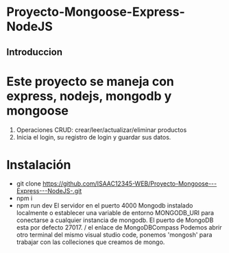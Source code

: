 # Proyecto-Mongoose-Express-NodeJS
## Introduccion 
# Este proyecto se maneja con express, nodejs, mongodb y mongoose
1. Operaciones CRUD: crear/leer/actualizar/eliminar productos
2. Inicia el login, su registro de login y guardar sus datos.
# Instalación
- git clone https://github.com/ISAAC12345-WEB/Proyecto-Mongoose---Express---NodeJS-.git
- npm i
- npm run dev 
El servidor en el puerto 4000
Mongodb instalado localmente o establecer una variable de entorno MONGODB_URI para conectarse a cualquier instancia de mongodb. El puerto de MongoDB esta por defecto 27017. 
/ el enlace de MongoDBCompass 
Podemos abrir otro terminal del mismo visual studio code, ponemos 'mongosh' para trabajar con las colleciones que creamos de mongo. 

